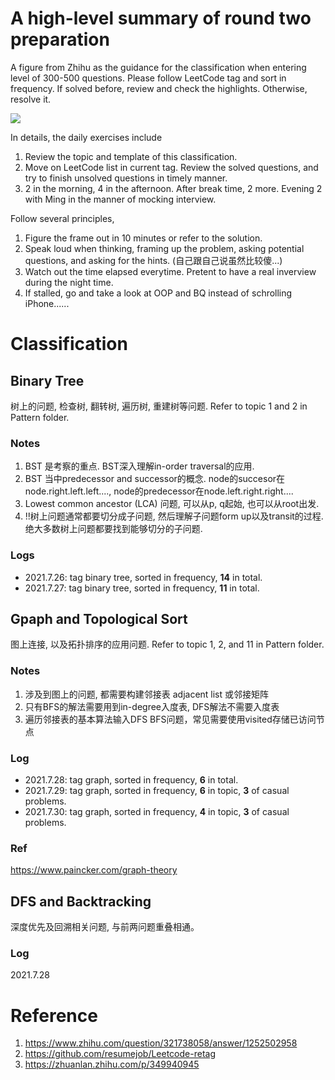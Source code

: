 # A high-level summary of round two preparation

A figure from Zhihu as the guidance for the classification when entering level of 300-500 questions. Please follow LeetCode tag and sort in frequency. If solved before, review and check the highlights. Otherwise, resolve it. 

<img src="https://pic1.zhimg.com/80/v2-70b07cab3afb34421e0ea5b5bcab8089_720w.jpg?source=1940ef5c" />

In details, the daily exercises include
1. Review the topic and template of this classification.
2. Move on LeetCode list in current tag. Review the solved questions, and try to finish unsolved questions in timely manner. 
3. 2 in the morning, 4 in the afternoon. After break time, 2 more. Evening 2 with Ming in the manner of mocking interview. 

Follow several principles,
1. Figure the frame out in 10 minutes or refer to the solution.
2. Speak loud when thinking, framing up the problem, asking potential questions, and asking for the hints. (自己跟自己说虽然比较傻...)
3. Watch out the time elapsed everytime. Pretent to have a real inverview during the night time. 
4. If stalled, go and take a look at OOP and BQ instead of schrolling iPhone......

# Classification
## Binary Tree
树上的问题, 检查树, 翻转树, 遍历树, 重建树等问题. Refer to topic 1 and 2 in Pattern folder.

### Notes
1. BST 是考察的重点. BST深入理解in-order traversal的应用.
2. BST 当中predecessor and successor的概念. node的succesor在node.right.left.left...., node的predecessor在node.left.right.right....
3. Lowest common ancestor (LCA) 问题, 可以从p, q起始, 也可以从root出发.
4. !!树上问题通常都要切分成子问题, 然后理解子问题form up以及transit的过程. 绝大多数树上问题都要找到能够切分的子问题.

### Logs
- 2021.7.26: tag binary tree, sorted in frequency, **14** in total.
- 2021.7.27: tag binary tree, sorted in frequency, **11** in total.

## Gpaph and Topological Sort
图上连接, 以及拓扑排序的应用问题. Refer to topic 1, 2, and 11 in Pattern folder.

### Notes
1. 涉及到图上的问题, 都需要构建邻接表 adjacent list 或邻接矩阵
2. 只有BFS的解法需要用到in-degree入度表, DFS解法不需要入度表
3. 遍历邻接表的基本算法输入DFS BFS问题，常见需要使用visited存储已访问节点

### Log
- 2021.7.28: tag graph, sorted in frequency, **6** in total.
- 2021.7.29: tag graph, sorted in frequency, **6** in topic, **3** of casual problems.
- 2021.7.30: tag graph, sorted in frequency, **4** in topic, **3** of casual problems.

### Ref
https://www.paincker.com/graph-theory

## DFS and Backtracking
深度优先及回溯相关问题, 与前两问题重叠相通。

### Log
2021.7.28


# Reference
1. https://www.zhihu.com/question/321738058/answer/1252502958
2. https://github.com/resumejob/Leetcode-retag
3. https://zhuanlan.zhihu.com/p/349940945